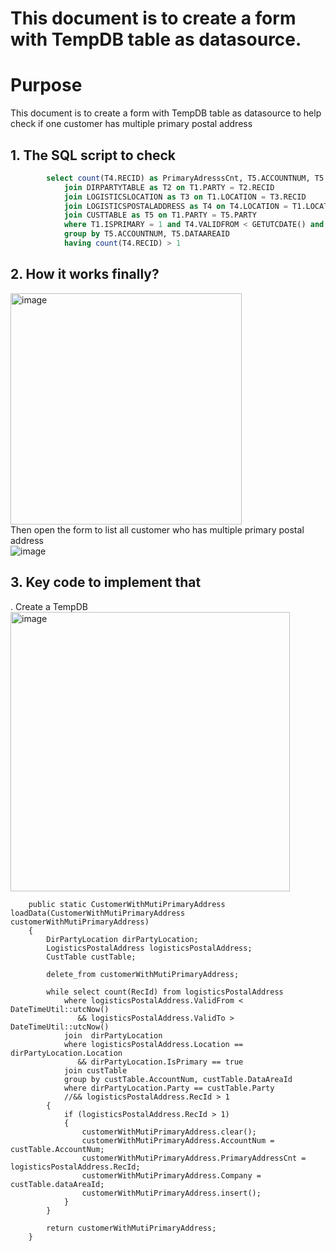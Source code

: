 # This document is to create a form with TempDB table as datasource.

# Purpose
This document is to create a form with TempDB table as datasource to help check if one customer has multiple primary postal address   


## 1. The SQL script to check <br/>
```sql
        select count(T4.RECID) as PrimaryAdresssCnt, T5.ACCOUNTNUM, T5.DATAAREAID from DIRPARTYLOCATION as T1
            join DIRPARTYTABLE as T2 on T1.PARTY = T2.RECID
            join LOGISTICSLOCATION as T3 on T1.LOCATION = T3.RECID
            join LOGISTICSPOSTALADDRESS as T4 on T4.LOCATION = T1.LOCATION
            join CUSTTABLE as T5 on T1.PARTY = T5.PARTY
            where T1.ISPRIMARY = 1 and T4.VALIDFROM < GETUTCDATE() and T4.VALIDTO > GETUTCDATE()
            group by T5.ACCOUNTNUM, T5.DATAAREAID
            having count(T4.RECID) > 1
```
##  2. How it works finally?<br/>
<img width="370" alt="image" src="https://github.com/zhangguanghuib/NewCommerceSDK/assets/14832260/3d4546c0-ad7f-417c-a1a5-ec9b04ce20c1"><br/>
Then open the form to list all  customer who has multiple primary postal address<br/>
![image](https://github.com/zhangguanghuib/NewCommerceSDK/assets/14832260/7c949dd8-0105-4e76-aa5a-373f71fb8eb9)<br/>

##  3. Key code to implement that<br/>
. Create a TempDB<br/>
<img width="447" alt="image" src="https://github.com/zhangguanghuib/NewCommerceSDK/assets/14832260/d595a594-4b6d-498c-bdc5-f985ad43ad8e"><br/>
```
    public static CustomerWithMutiPrimaryAddress loadData(CustomerWithMutiPrimaryAddress customerWithMutiPrimaryAddress)
    {
        DirPartyLocation dirPartyLocation;
        LogisticsPostalAddress logisticsPostalAddress;
        CustTable custTable;

        delete_from customerWithMutiPrimaryAddress;

        while select count(RecId) from logisticsPostalAddress
            where logisticsPostalAddress.ValidFrom < DateTimeUtil::utcNow() 
               && logisticsPostalAddress.ValidTo > DateTimeUtil::utcNow()
            join  dirPartyLocation 
            where logisticsPostalAddress.Location == dirPartyLocation.Location
               && dirPartyLocation.IsPrimary == true
            join custTable
            group by custTable.AccountNum, custTable.DataAreaId
            where dirPartyLocation.Party == custTable.Party
            //&& logisticsPostalAddress.RecId > 1
        {
            if (logisticsPostalAddress.RecId > 1)
            {
                customerWithMutiPrimaryAddress.clear();
                customerWithMutiPrimaryAddress.AccountNum = custTable.AccountNum;
                customerWithMutiPrimaryAddress.PrimaryAddressCnt = logisticsPostalAddress.RecId;
                customerWithMutiPrimaryAddress.Company = custTable.dataAreaId;
                customerWithMutiPrimaryAddress.insert();
            }
        }

        return customerWithMutiPrimaryAddress;
    }
```

